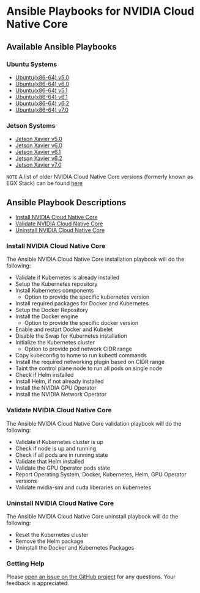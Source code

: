 <h1>Ansible Playbooks for NVIDIA Cloud Native Core </h1>

<h2> Available Ansible Playbooks </h2>

<h3> Ubuntu Systems </h3>

- [Ubuntu(x86-64) v5.0](https://github.com/NVIDIA/cloud-native-core/blob/master/playbooks/guides/Ubuntu_Server_v5.0.md)
- [Ubuntu(x86-64) v6.0](https://github.com/NVIDIA/cloud-native-core/blob/master/playbooks/guides/Ubuntu_Server_v6.0.md)
- [Ubuntu(x86-64) v5.1](https://github.com/NVIDIA/cloud-native-core/blob/master/playbooks/guides/Ubuntu_Server_v5.1.md)
- [Ubuntu(x86-64) v6.1](https://github.com/NVIDIA/cloud-native-core/blob/master/playbooks/guides/Ubuntu_Server_v6.1.md)
- [Ubuntu(x86-64) v6.2](https://github.com/NVIDIA/cloud-native-core/blob/master/playbooks/guides/Ubuntu_Server_v6.2.md)
- [Ubuntu(x86-64) v7.0](https://github.com/NVIDIA/cloud-native-core/blob/master/playbooks/guides/Ubuntu_Server_v7.0.md)

<h3> Jetson Systems </h3>

- [Jetson Xavier v5.0](https://github.com/NVIDIA/cloud-native-core/blob/master/playbooks/guides/Jetson_Xavier_v5.0.md)
- [Jetson Xavier v6.0](https://github.com/NVIDIA/cloud-native-core/blob/master/playbooks/guides/Jetson_Xavier_v6.0.md)
- [Jetson Xavier v6.1](https://github.com/NVIDIA/cloud-native-core/blob/master/playbooks/guides/Jetson_Xavier_v6.1.md)
- [Jetson Xavier v6.2](https://github.com/NVIDIA/cloud-native-core/blob/master/playbooks/guides/Jetson_Xavier_v6.2.md)
- [Jetson Xavier v7.0](https://github.com/NVIDIA/cloud-native-core/blob/master/playbooks/guides/Jetson_Xavier_v7.0.md)


`NOTE`
A list of older NVIDIA Cloud Native Core versions (formerly known as EGX Stack) can be found [here](https://github.com/NVIDIA/cloud-native-core/blob/master/playbooks/older_versions/readme.md)

<h2> Ansible Playbook Descriptions </h2>

- [Install NVIDIA Cloud Native Core](#Install-NVIDIA-Cloud-Native-Core)
- [Validate NVIDIA Cloud Native Core](#Validate-NVIDIA-Cloud-Native-Core)
- [Uninstall NVIDIA Cloud Native Core](#Uninstall-NVIDIA-Cloud-Native-Core)

### Install NVIDIA Cloud Native Core 

The Ansible NVIDIA Cloud Native Core installation playbook will do the following:

- Validate if Kubernetes is already installed
- Setup the Kubernetes repository
- Install Kubernetes components 
  - Option to provide the specific kubernetes version
- Install required packages for Docker and Kubernetes
- Setup the Docker Repository
- Install the Docker engine 
  - Option to provide the specific docker version
- Enable and restart Docker and Kubelet
- Disable the Swap for Kubernetes installation
- Initialize the Kubernetes cluster 
  - Option to provide pod network CIDR range
- Copy kubeconfig to home to run kubectl commands
- Install the required networking plugin based on CIDR range
- Taint the control plane node to run all pods on single node
- Check if Helm installed
- Install Helm, if not already installed
- Install the NVIDIA GPU Operator
- Install the NVIDIA Network Operator 

### Validate NVIDIA Cloud Native Core 

The Ansible NVIDIA Cloud Native Core validation playbook will do the following:

- Validate if Kubernetes cluster is up
- Check if node is up and running
- Check if all pods are in running state
- Validate that Helm installed
- Validate the GPU Operator pods state
- Report Operating System, Docker, Kubernetes, Helm, GPU Operator versions
- Validate nvidia-smi and cuda liberaries on kubernetes

### Uninstall NVIDIA Cloud Native Core 

The Ansible NVIDIA Cloud Native Core uninstall playbook will do the following:

- Reset the Kubernetes cluster
- Remove the Helm package
- Uninstall the Docker and Kubernetes Packages

### Getting Help

Please [open an issue on the GitHub project](https://github.com/NVIDIA/cloud-native-core/issues) for any questions. Your feedback is appreciated.


